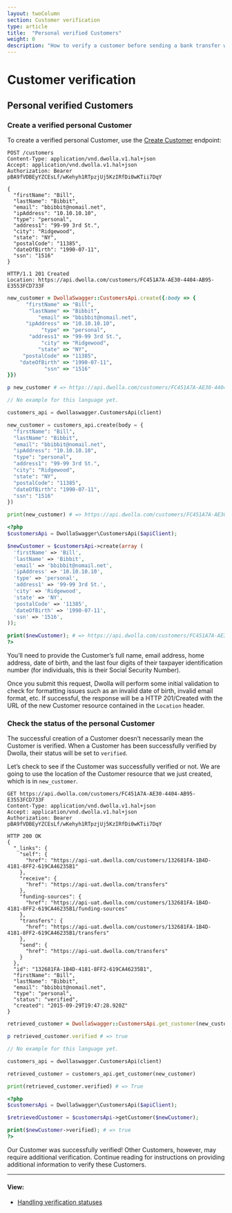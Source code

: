 ```yaml
---
layout: twoColumn
section: Customer verification
type: article
title:  "Personal verified Customers"
weight: 0
description: "How to verify a customer before sending a bank transfer with Dwolla's ACH API."
---
```


# Customer verification

## Personal verified Customers

### Create a verified personal Customer

To create a verified personal Customer, use the [Create Customer](https://docsv2.dwolla.com/#new-customer) endpoint:

```raw
POST /customers
Content-Type: application/vnd.dwolla.v1.hal+json
Accept: application/vnd.dwolla.v1.hal+json
Authorization: Bearer pBA9fVDBEyYZCEsLf/wKehyh1RTpzjUj5KzIRfDi0wKTii7DqY

{
  "firstName": "Bill",
  "lastName": "Bibbit",
  "email": "bbibbit@nomail.net",
  "ipAddress": "10.10.10.10",
  "type": "personal",
  "address1": "99-99 3rd St.",
  "city": "Ridgewood",
  "state": "NY",
  "postalCode": "11385",
  "dateOfBirth": "1990-07-11",
  "ssn": "1516"
}

HTTP/1.1 201 Created
Location: https://api.dwolla.com/customers/FC451A7A-AE30-4404-AB95-E3553FCD733F
```
```ruby
new_customer = DwollaSwagger::CustomersApi.create({:body => {
      "firstName" => "Bill",
       "lastName" => "Bibbit",
          "email" => "bbibbit@nomail.net",
      "ipAddress" => "10.10.10.10",
           "type" => "personal",
       "address1" => "99-99 3rd St.",
           "city" => "Ridgewood",
          "state" => "NY",
     "postalCode" => "11385",
    "dateOfBirth" => "1990-07-11",
            "ssn" => "1516"
}})

p new_customer # => https://api.dwolla.com/customers/FC451A7A-AE30-4404-AB95-E3553FCD733F
```
```javascript
// No example for this language yet.
```
```python
customers_api = dwollaswagger.CustomersApi(client)

new_customer = customers_api.create(body = {
  "firstName": "Bill",
  "lastName": "Bibbit",
  "email": "bbibbit@nomail.net",
  "ipAddress": "10.10.10.10",
  "type": "personal",
  "address1": "99-99 3rd St.",
  "city": "Ridgewood",
  "state": "NY",
  "postalCode": "11385",
  "dateOfBirth": "1990-07-11",
  "ssn": "1516"
})

print(new_customer) # => https://api.dwolla.com/customers/FC451A7A-AE30-4404-AB95-E3553FCD733F
```
```php
<?php
$customersApi = DwollaSwagger\CustomersApi($apiClient);

$newCustomer = $customersApi->create(array (
  'firstName' => 'Bill',
  'lastName' => 'Bibbit',
  'email' => 'bbibbit@nomail.net',
  'ipAddress' => '10.10.10.10',
  'type' => 'personal',
  'address1' => '99-99 3rd St.',
  'city' => 'Ridgewood',
  'state' => 'NY',
  'postalCode' => '11385',
  'dateOfBirth' => '1990-07-11',
  'ssn' => '1516',
));

print($newCustomer); # => https://api.dwolla.com/customers/FC451A7A-AE30-4404-AB95-E3553FCD733F
?>
```

You’ll need to provide the Customer’s full name, email address, home address, date of birth, and the last four digits of their taxpayer identification number (for individuals, this is their Social Security Number).

Once you submit this request, Dwolla will perform some initial validation to check for formatting issues such as an invalid date of birth, invalid email format, etc. If successful, the response will be a HTTP 201/Created with the URL of the new Customer resource contained in the `Location` header.

### Check the status of the personal Customer

The successful creation of a Customer doesn’t necessarily mean the Customer is verified. When a Customer has been successfully verified by Dwolla, their status will be set to `verified`.

Let’s check to see if the Customer was successfully verified or not. We are going to use the location of the Customer resource that we just created, which is in `new_customer`.

```raw
GET https://api.dwolla.com/customers/FC451A7A-AE30-4404-AB95-E3553FCD733F
Content-Type: application/vnd.dwolla.v1.hal+json
Accept: application/vnd.dwolla.v1.hal+json
Authorization: Bearer pBA9fVDBEyYZCEsLf/wKehyh1RTpzjUj5KzIRfDi0wKTii7DqY

HTTP 200 OK
{
  "_links": {
    "self": {
      "href": "https://api-uat.dwolla.com/customers/132681FA-1B4D-4181-8FF2-619CA46235B1"
    },
    "receive": {
      "href": "https://api-uat.dwolla.com/transfers"
    },
    "funding-sources": {
      "href": "https://api-uat.dwolla.com/customers/132681FA-1B4D-4181-8FF2-619CA46235B1/funding-sources"
    },
    "transfers": {
      "href": "https://api-uat.dwolla.com/customers/132681FA-1B4D-4181-8FF2-619CA46235B1/transfers"
    },
    "send": {
      "href": "https://api-uat.dwolla.com/transfers"
    }
  },
  "id": "132681FA-1B4D-4181-8FF2-619CA46235B1",
  "firstName": "Bill",
  "lastName": "Bibbit",
  "email": "bbibbit@nomail.net",
  "type": "personal",
  "status": "verified",
  "created": "2015-09-29T19:47:28.920Z"
}
```
```ruby
retrieved_customer = DwollaSwagger::CustomersApi.get_customer(new_customer)

p retrieved_customer.verified # => true
```
```javascript
// No example for this language yet.
```
```python
customers_api = dwollaswagger.CustomersApi(client)

retrieved_customer = customers_api.get_customer(new_customer)

print(retrieved_customer.verified) # => True
```
```php
<?php
$customersApi = DwollaSwagger\CustomersApi($apiClient);

$retrievedCustomer = $customersApi->getCustomer($newCustomer);

print($newCustomer->verified); # => true
?>
```

Our Customer was successfully verified! Other Customers, however, may require additional verification. Continue reading for instructions on providing additional information to verify these Customers.

* * *

#### View:

*   [Handling verification statuses](/resources/customer-verification/handling-verification-statuses.html)